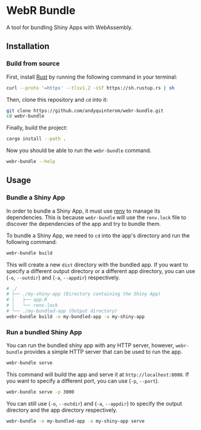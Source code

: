 # WebR Bundle

A tool for bundling Shiny Apps with WebAssembly.

## Installation

### Build from source

First, install [Rust](https://www.rust-lang.org/tools/install) by running the following command in your terminal:

```bash
curl --proto '=https' --tlsv1.2 -sSf https://sh.rustup.rs | sh
```

Then, clone this repository and `cd` into it:

```bash
git clone https://github.com/andyquinterom/webr-bundle.git
cd webr-bundle
```

Finally, build the project:

```bash
cargo install --path .
```

Now you should be able to run the `webr-bundle` command.

```bash
webr-bundle --help
```

## Usage

### Bundle a Shiny App

In order to bundle a Shiny App, it must use [renv](https://rstudio.github.io/renv/) to manage its dependencies. This is because `webr-bundle` will use the `renv.lock` file to discover the dependencies of the app and try to bundle them.

To bundle a Shiny App, we need to `cd` into the app's directory and run the following command:

```bash
webr-bundle build
```

This will create a new `dist` directory with the bundled app. If you want to specify a different output directory or a different app directory, you can use (`-o`, `--outdir`) and (`-a`, `--appdir`) respectively.

```bash
# ./
# ├── ./my-shiny-app (Directory containing the Shiny App)
# │   ├── app.R
# │   └── renv.lock
# └── ./my-bundled-app (Output directory)
webr-bundle build -o my-bundled-app -a my-shiny-app
```

### Run a bundled Shiny App

You can run the bundled shiny app with any HTTP server, however, `webr-bundle` provides a simple HTTP server that can be used to run the app.

```bash
webr-bundle serve
```

This command will build the app and serve it at `http://localhost:8080`. If you want to specify a different port, you can use (`-p`, `--port`).

```bash
webr-bundle serve -p 3000
```

You can still use (`-o`, `--outdir`) and (`-a`, `--appdir`) to specify the output directory and the app directory respectively.

```bash
webr-bundle -o my-bundled-app -a my-shiny-app serve
```
